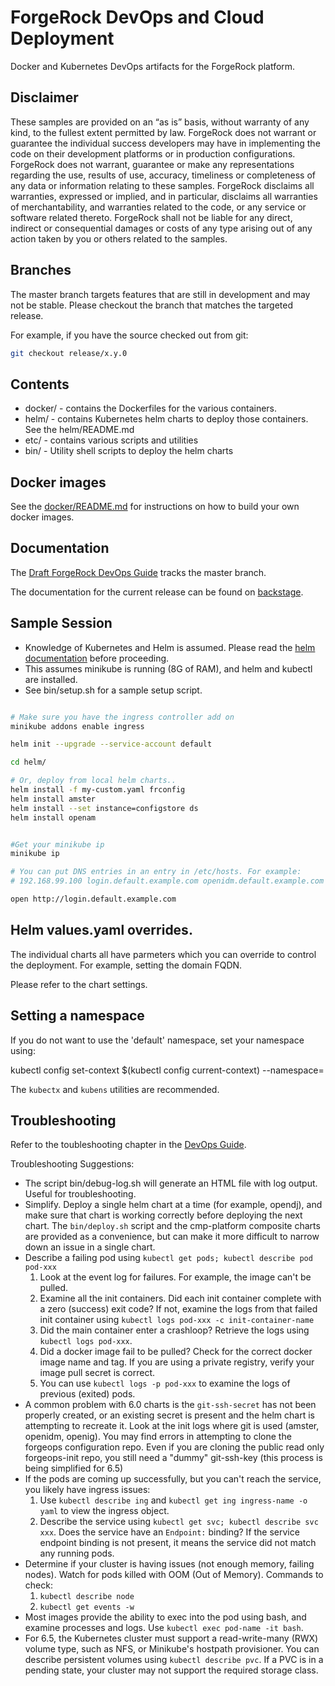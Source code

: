 # ForgeRock DevOps and Cloud Deployment 

Docker and Kubernetes DevOps artifacts for the ForgeRock platform. 

## Disclaimer 

These samples are provided on an “as is” basis, without warranty of any kind, to the fullest extent
permitted by law. ForgeRock does not warrant or guarantee the individual success developers
may have in implementing the code on their development platforms or in
production configurations. ForgeRock does not warrant, guarantee or make any representations
regarding the use, results of use, accuracy, timeliness or completeness of any data or
information relating to these samples. ForgeRock disclaims all warranties, expressed or implied, and
in particular, disclaims all warranties of merchantability, and warranties related to the code, or any
service or software related thereto. ForgeRock shall not be liable for any direct, indirect or
consequential damages or costs of any type arising out of any action taken by you or others related
to the samples.

## Branches

The master branch targets
features that are still in development and may not be stable. Please checkout the 
 branch that matches the targeted release.


For example, if you have the source checked out from git:

```bash
git checkout release/x.y.0 
```


## Contents 

* docker/ -  contains the Dockerfiles for the various containers. 
* helm/ - contains Kubernetes helm charts to deploy those containers. See the helm/README.md
* etc/ - contains various scripts and utilities
* bin/  - Utility shell scripts to deploy the helm charts

## Docker images 

See the [docker/README.md](docker/README.md) for instructions on how to build your own docker images.

## Documentation 

The [Draft ForgeRock DevOps Guide](https://ea.forgerock.com/docs/platform/devops-guide/index.html)
tracks the master branch.

The documentation for the current release can be found on 
[backstage](https://backstage.forgerock.com/docs/platform).

## Sample Session

* Knowledge of Kubernetes and Helm is assumed. Please read 
the [helm documentation](https://github.com/kubernetes/helm/blob/master/docs/index.md) before proceeding.
* This assumes minikube is running (8G of RAM), and helm and kubectl are installed. 
* See bin/setup.sh for a sample setup script.

```sh

# Make sure you have the ingress controller add on
minikube addons enable ingress

helm init --upgrade --service-account default

cd helm/

# Or, deploy from local helm charts..
helm install -f my-custom.yaml frconfig
helm install amster
helm install --set instance=configstore ds 
helm install openam


#Get your minikube ip
minikube ip

# You can put DNS entries in an entry in /etc/hosts. For example:
# 192.168.99.100 login.default.example.com openidm.default.example.com openig.default.example.com

open http://login.default.example.com

```

## Helm values.yaml overrides.

The individual charts all have parmeters which you can override to control the deployment. For example,
setting the domain FQDN. 

Please refer to the chart settings.


## Setting a namespace

If you do not want to use the 'default' namespace, set your namespace using:

kubectl config set-context $(kubectl config current-context) --namespace=<insert-namespace-name-here>

The `kubectx` and `kubens` utilities are recommended.

## Troubleshooting

Refer to the toubleshooting chapter in the [DevOps Guide](https://backstage.forgerock.com/docs/platform/6/devops-guide/#chap-devops-troubleshoot).

Troubleshooting Suggestions:

* The script bin/debug-log.sh will generate an HTML file with log output. Useful for troubleshooting.
* Simplify. Deploy a single helm chart at a time (for example, opendj), and make sure that chart is working correctly before deploying the next chart. The `bin/deploy.sh` script and the cmp-platform composite charts are provided as a convenience, but can make it more difficult to narrow down an issue in a single chart. 
* Describe a failing pod using `kubectl get pods; kubectl describe pod pod-xxx`
    1. Look at the event log for failures. For example, the image can't be pulled.
    2. Examine all the init containers. Did each init container complete with a zero (success) exit code? If not, examine the logs from that failed init container using `kubectl logs pod-xxx -c init-container-name`
    3. Did the main container enter a crashloop? Retrieve the logs using `kubectl logs pod-xxx`.
    4. Did a docker image fail to be pulled?  Check for the correct docker image name and tag. If you are using a private registry, verify your image pull secret is correct.
    5. You can use `kubectl logs -p pod-xxx` to examine the logs of previous (exited) pods.
* A common problem with 6.0 charts is the `git-ssh-secret` has not been properly created, or an existing secret is present and the helm chart is attempting to recreate it. Look at the init logs where git is used (amster, openidm, openig). You may find errors in attempting to clone the forgeops configuration repo. Even if you are cloning the public read only forgeops-init repo, you still need a "dummy" git-ssh-key (this process is being simplified for 6.5)
* If the pods are coming up successfully, but you can't reach the service, you likely have ingress issues:
    1. Use `kubectl describe ing` and `kubectl get ing ingress-name -o yaml` to view the ingress object.
    2. Describe the service using `kubectl get svc; kubectl describe svc xxx`.  Does the service have an `Endpoint:` binding? If the service endpoint binding is not present, it means the service did not match any running pods.
* Determine if your cluster is having issues (not enough memory, failing nodes). Watch for pods killed with OOM (Out of Memory). Commands to check:
    1. `kubectl describe node`
    2. `kubectl get events -w`
* Most images provide the ability to exec into the pod using bash, and examine processes and logs.  Use `kubectl exec pod-name -it bash`.
* For 6.5, the Kubernetes cluster must support a read-write-many (RWX) volume type, such as NFS, or Minikube's hostpath provisioner. You can describe persistent volumes using `kubectl describe pvc`. If a PVC is in a pending state, your cluster may not support the required storage class.
